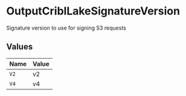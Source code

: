 # OutputCriblLakeSignatureVersion

Signature version to use for signing S3 requests


## Values

| Name  | Value |
| ----- | ----- |
| `V2`  | v2    |
| `V4`  | v4    |